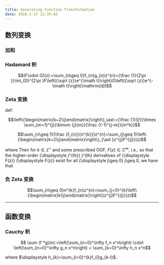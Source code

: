 ```yaml
---
title: Generating Function Transformation
date: 2018-1-17 12:35:42
---
```



## 数列变换

### 加和

### Hadamard 积 
 
$$(F\odot G)(z):=\sum_{n\geq 0}f_{n}g_{n}z^{n}={\frac {1}{2\pi }}\int_{0}^{2\pi }F\left({\sqrt {z}}e^{\imath t}\right)G\left({\sqrt {z}}e^{-\imath t}\right)\mathrm{d}t$$

### Zeta 变换


def:

$$\left\{\begin{matrix}k+2\\j\end{matrix}\right\}_\ast:={\frac {1}{j!}}\times \sum_{m=1}^{j}{\binom {j}{m}}{\frac {(-1)^{j-m}}{m^k}}$$

$$\sum_{n\geq 1}{\frac {f_{n}}{n^{k}}}z^{n}=\sum_{j\geq 1}\left\{\begin{matrix}k+2\\j\end{matrix}\right\}_{\ast }z^{j}F^{(j)}(z)$$

where Then for $k \in \mathbb{Z}^{+}$ and some prescribed OGF, ${\displaystyle F(z)\in C^{\infty }}$, i.e., so that the higher-order {\displaystyle j^{th}} j^{th} derivatives of {\displaystyle F(z)} {\displaystyle F(z)} exist for all {\displaystyle j\geq 0} j\geq 0, we have that

### 负 Zeta 变换

$$\sum_{n\geq 0}n^{k}f_{n}z^{n}=\sum_{j=0}^{k}\left\{\begin{matrix}k\\j\end{matrix}\right\}z^{j}F^{(j)}(z)$$

---

## 函数变换

### Cauchy 积 

$$ \sum (f *g)(n):=\left(\sum_{n=0}^\infty f_n x^n\right) \cdot \left(\sum_{n=0}^\infty g_n x^n\right) = \sum_{k=0}^\infty h_n x^n$$

where $\displaystyle h_{k}=\sum_{l=0}^{k}f_{l}g_{k-l}$.
